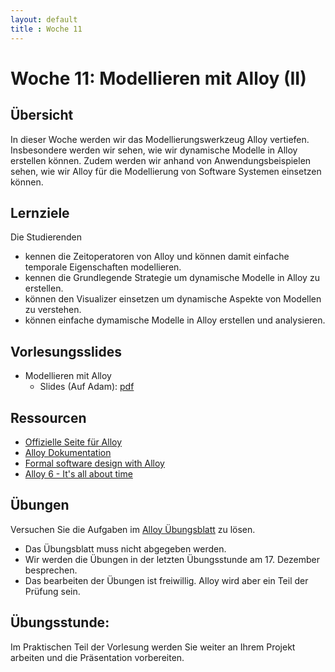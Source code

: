 ```yaml
---
layout: default
title : Woche 11
---
```


# Woche 11: Modellieren mit Alloy (II)

## Übersicht

In dieser Woche werden wir das Modellierungswerkzeug Alloy vertiefen. Insbesondere werden wir 
sehen, wie wir dynamische Modelle in Alloy erstellen können. Zudem werden wir anhand von 
Anwendungsbeispielen sehen, wie wir Alloy für die Modellierung von Software Systemen einsetzen können.

## Lernziele 

Die Studierenden

- kennen die Zeitoperatoren von Alloy und können damit einfache temporale Eigenschaften modellieren.
- kennen die Grundlegende Strategie um dynamische Modelle in Alloy zu erstellen.
- können den Visualizer einsetzen um dynamische Aspekte von Modellen zu verstehen.
- können einfache dymamische Modelle in Alloy erstellen und analysieren.



## Vorlesungsslides


* Modellieren mit Alloy
    * Slides (Auf Adam): [pdf](https://adam.unibas.ch/goto_adam_file_1932030_download.html) 

## Ressourcen

- [Offizielle Seite für Alloy](http://alloytools.org/)
- [Alloy Dokumentation](https://alloy.readthedocs.io/en/latest/)
- [Formal software design with Alloy](https://haslab.github.io/formal-software-design/index.html)
- [Alloy 6 - It's all about time](https://www.hillelwayne.com/post/alloy6/)

## Übungen

Versuchen Sie die Aufgaben im [Alloy Übungsblatt](../exercises/alloy) zu lösen. 

- Das Übungsblatt muss nicht abgegeben werden. 
- Wir werden die Übungen in der letzten Übungsstunde am 17. Dezember besprechen.
- Das bearbeiten der Übungen ist freiwillig. Alloy wird aber ein Teil der Prüfung sein.

## Übungsstunde:

Im Praktischen Teil der Vorlesung werden Sie weiter an Ihrem Projekt arbeiten und die Präsentation vorbereiten.	